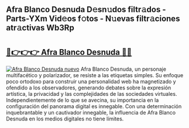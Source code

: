 ## Afra Blanco Desnuda D𝚎sn𝚞dos filtr𝚊dos - Parts-YXm Vid𝚎os f𝚘tos - N𝚞evas filtr𝚊ciones atr𝚊ctivas Wb3Rp

# <h2><a href="http://mb18ndl.tromn.icu/?c=Afra+Blanco+Desnuda">🔗👉👉👉 Afra Blanco Desnuda 🔗🔗</a></h2>

[![Afra Blanco Desnuda nuevo](https://i.imgur.com/pEAQMta.gif)](http://mb18ndl.tromn.icu/?c=Afra+Blanco+Desnuda)
Afra Blanco Desnuda, un personaje multifacético y polarizador, se resiste a las etiquetas simples. Su enfoque poco ortodoxo para construir una personalidad web ha magnetizado y ofendido a los observadores, generando debates sobre la expresión artística, la privacidad y las complejidades de las sociedades virtuales. Independientemente de lo que se avecina, su importancia en la configuración del panorama digital es innegable. Con una determinación inquebrantable y un cautivador innegable, la influencia de Afra Blanco Desnuda en los medios digitales no tiene límites.
